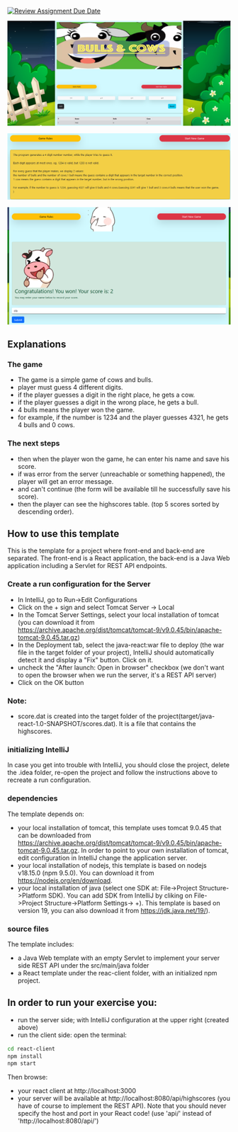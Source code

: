 [![Review Assignment Due Date](https://classroom.github.com/assets/deadline-readme-button-8d59dc4de5201274e310e4c54b9627a8934c3b88527886e3b421487c677d23eb.svg)](https://classroom.github.com/a/YDg-_nm7)

![game](./react-client/src/assets/img/game.png)

![rules](./react-client/src/assets/img/rules.png)

![highscores](./react-client/src/assets/img/highscores.png)

## Explanations

### The game
* The game is a simple game of cows and bulls.
* player must guess 4 different digits.
* if the player guesses a digit in the right place, he gets a cow.
* if the player guesses a digit in the wrong place, he gets a bull.
* 4 bulls means the player won the game.
* for example, if the number is 1234 and the player guesses 4321, he gets 4 bulls and 0 cows. 

### The next steps
* then when the player won the game, he can enter his name and save his score.
* if was error from the server (unreachable or something happened), the player will get an error message.
* and can't continue (the form will be available till he successfully save his score).
* then the player can see the highscores table. (top 5 scores sorted by descending order).

## How to use this template
This is the template for a project where front-end and back-end are separated.
The front-end is a React application, the back-end is a Java Web application
including a Servlet for REST API endpoints.

### Create a run configuration for the Server
* In IntelliJ, go to Run->Edit Configurations
* Click on the + sign and select Tomcat Server -> Local
* In the Tomcat Server Settings, select your local installation of tomcat (you can download it from https://archive.apache.org/dist/tomcat/tomcat-9/v9.0.45/bin/apache-tomcat-9.0.45.tar.gz)
* In the Deployment tab, select the java-react:war file to deploy (the war file in the target folder of your project), IntelliJ should automatically detect it and display a "Fix" button. Click on it.
* uncheck the "After launch: Open in browser" checkbox (we don't want to open the browser when we run the server, it's a REST API server)
* Click on the OK button

### Note:
* score.dat is created into the target folder of the project(target/java-react-1.0-SNAPSHOT/scores.dat). It is a file that contains the highscores.

### initializing IntelliJ
In case you get into trouble with IntelliJ, you should close the project,
delete the .idea folder, re-open the project and follow the instructions above to
recreate a run configuration.

###  dependencies
The template depends on:
* your local installation of tomcat, this template uses
  tomcat 9.0.45 that can be downloaded from https://archive.apache.org/dist/tomcat/tomcat-9/v9.0.45/bin/apache-tomcat-9.0.45.tar.gz.
  In order to point to your own installation of tomcat, edit configuration in IntelliJ change the application server.
* your local installation of nodejs, this template is based on nodejs v18.15.0 (npm 9.5.0). You can download it from https://nodejs.org/en/download.
* your local installation of java (select one SDK at: File->Project Structure->Platform SDK). You can add SDK from IntelliJ by cliking on  File->Project Structure->Platform Settings-> +).
  This template is based on version 19, you can also download it from https://jdk.java.net/19/).

###  source files
The template includes:
* a Java Web template with an empty Servlet to implement your server side REST API under the src/main/java folder
* a React template under the reac-client folder, with an initialized npm project.

## In order to run your exercise you:
* run the server side; with IntelliJ configuration at the upper right (created above)
* run the client side: open the terminal:
```bash
cd react-client
npm install
npm start
```

Then browse:
* your react client at http://localhost:3000
* your server will be available at http://localhost:8080/api/highscores (you have of course to implement the REST API).
  Note that you should never specify the host and port in your React code! (use 'api/' instead of 'http://localhost:8080/api/')